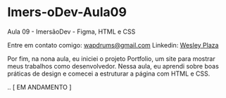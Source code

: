 # Imers-oDev-Aula09
Aula 09 - ImersãoDev - Figma, HTML e CSS

Entre em contato comigo:
wapdrums@gmail.com
Linkedin: <a href="https://www.linkedin.com/in/wesleyplaza"> Wesley Plaza</a>

Por fim, na nona aula, eu iniciei o projeto Portfolio, um site para mostrar meus trabalhos como desenvolvedor. Nessa aula, eu aprendi sobre boas práticas de design e comecei a estruturar a página com HTML e CSS.

.. [ EM ANDAMENTO ]
